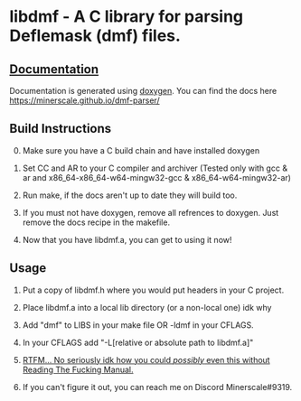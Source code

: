 # libdmf - A C library for parsing Deflemask (dmf) files.

## [Documentation](https://minerscale.github.io/dmf-parser/)
Documentation is generated using [doxygen](http://www.stack.nl/~dimitri/doxygen/). You can find the docs here https://minerscale.github.io/dmf-parser/

## Build Instructions

0. Make sure you have a C build chain and have installed doxygen

1. Set CC and AR to your C compiler and archiver (Tested only with gcc & ar and x86_64-x86_64-w64-mingw32-gcc & x86_64-w64-mingw32-ar)

2. Run make, if the docs aren't up to date they will build too.

3. If you must not have doxygen, remove all refrences to doxygen. Just remove the docs recipe in the makefile.

4. Now that you have libdmf.a, you can get to using it now!

## Usage

1. Put a copy of libdmf.h where you would put headers in your C project.

2. Place libdmf.a into a local lib directory (or a non-local one) idk why

3. Add "dmf" to LIBS in your make file OR -ldmf in your CFLAGS.

4. In your CFLAGS add "-L[relative or absolute path to libdmf.a]"

5. [RTFM... No seriously idk how you could *possibly* even this without Reading The Fucking Manual.](https://minerscale.github.io/dmf-parser/)

6. If you can't figure it out, you can reach me on Discord Minerscale#9319.
